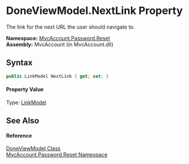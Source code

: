 DoneViewModel.NextLink Property
===============================
The link for the next URL the user should navigate to.

**Namespace:** [MvcAccount.Password.Reset][1]  
**Assembly:** MvcAccount (in MvcAccount.dll)

Syntax
------

```csharp
public LinkModel NextLink { get; set; }
```

#### Property Value
Type: [LinkModel][2]

See Also
--------

#### Reference
[DoneViewModel Class][3]  
[MvcAccount.Password.Reset Namespace][1]  

[1]: ../README.md
[2]: ../../MvcAccount.Shared/LinkModel/README.md
[3]: README.md